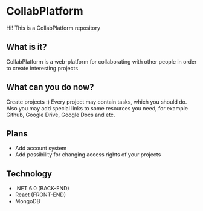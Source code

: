 # CollabPlatform
Hi! This is a CollabPlatform repository
## What is it?
CollabPlatform is a web-platform for collaborating with other people in order to create interesting projects
## What can you do now?
Create projects :) Every project may contain tasks, which you should do. Also you may add special links to some resources you need, for example Github, Google Drive, Google Docs and etc.
## Plans

 - Add account system
 - Add possibility for changing access rights of your projects 
## Technology
 - .NET 6.0 (BACK-END)
 - React (FRONT-END)
 - MongoDB
